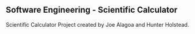 ## Software Engineering - Scientific Calculator

Scientific Calculator Project created by Joe Alagoa and Hunter Holstead.

